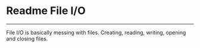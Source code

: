 # Readme File I/O

---
File I/O is basically messing with files.
Creating, reading, writing, opening and closing files.
